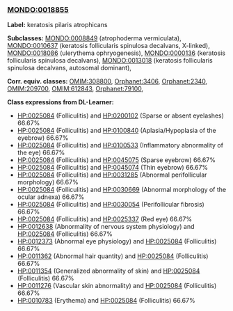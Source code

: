 
### [MONDO:0018855](http://purl.obolibrary.org/obo/MONDO_0018855)
**Label:** keratosis pilaris atrophicans

**Subclasses:** [MONDO:0008849](http://purl.obolibrary.org/obo/MONDO_0008849) (atrophoderma vermiculata), [MONDO:0010637](http://purl.obolibrary.org/obo/MONDO_0010637) (keratosis follicularis spinulosa decalvans, X-linked), [MONDO:0018086](http://purl.obolibrary.org/obo/MONDO_0018086) (ulerythema ophryogenesis), [MONDO:0000136](http://purl.obolibrary.org/obo/MONDO_0000136) (keratosis follicularis spinulosa decalvans), [MONDO:0013018](http://purl.obolibrary.org/obo/MONDO_0013018) (keratosis follicularis spinulosa decalvans, autosomal dominant), 

**Corr. equiv. classes:** [OMIM:308800](http://purl.obolibrary.org/obo/OMIM_308800), [Orphanet:3406](http://www.orpha.net/ORDO/Orphanet_3406), [Orphanet:2340](http://www.orpha.net/ORDO/Orphanet_2340), [OMIM:209700](http://purl.obolibrary.org/obo/OMIM_209700), [OMIM:612843](http://purl.obolibrary.org/obo/OMIM_612843), [Orphanet:79100](http://www.orpha.net/ORDO/Orphanet_79100), 

**Class expressions from DL-Learner:**

- [HP:0025084](http://purl.obolibrary.org/obo/HP_0025084) (Folliculitis) and [HP:0200102](http://purl.obolibrary.org/obo/HP_0200102) (Sparse or absent eyelashes) 66.67%
- [HP:0025084](http://purl.obolibrary.org/obo/HP_0025084) (Folliculitis) and [HP:0100840](http://purl.obolibrary.org/obo/HP_0100840) (Aplasia/Hypoplasia of the eyebrow) 66.67%
- [HP:0025084](http://purl.obolibrary.org/obo/HP_0025084) (Folliculitis) and [HP:0100533](http://purl.obolibrary.org/obo/HP_0100533) (Inflammatory abnormality of the eye) 66.67%
- [HP:0025084](http://purl.obolibrary.org/obo/HP_0025084) (Folliculitis) and [HP:0045075](http://purl.obolibrary.org/obo/HP_0045075) (Sparse eyebrow) 66.67%
- [HP:0025084](http://purl.obolibrary.org/obo/HP_0025084) (Folliculitis) and [HP:0045074](http://purl.obolibrary.org/obo/HP_0045074) (Thin eyebrow) 66.67%
- [HP:0025084](http://purl.obolibrary.org/obo/HP_0025084) (Folliculitis) and [HP:0031285](http://purl.obolibrary.org/obo/HP_0031285) (Abnormal perifollicular morphology) 66.67%
- [HP:0025084](http://purl.obolibrary.org/obo/HP_0025084) (Folliculitis) and [HP:0030669](http://purl.obolibrary.org/obo/HP_0030669) (Abnormal morphology of the ocular adnexa) 66.67%
- [HP:0025084](http://purl.obolibrary.org/obo/HP_0025084) (Folliculitis) and [HP:0030054](http://purl.obolibrary.org/obo/HP_0030054) (Perifollicular fibrosis) 66.67%
- [HP:0025084](http://purl.obolibrary.org/obo/HP_0025084) (Folliculitis) and [HP:0025337](http://purl.obolibrary.org/obo/HP_0025337) (Red eye) 66.67%
- [HP:0012638](http://purl.obolibrary.org/obo/HP_0012638) (Abnormality of nervous system physiology) and [HP:0025084](http://purl.obolibrary.org/obo/HP_0025084) (Folliculitis) 66.67%
- [HP:0012373](http://purl.obolibrary.org/obo/HP_0012373) (Abnormal eye physiology) and [HP:0025084](http://purl.obolibrary.org/obo/HP_0025084) (Folliculitis) 66.67%
- [HP:0011362](http://purl.obolibrary.org/obo/HP_0011362) (Abnormal hair quantity) and [HP:0025084](http://purl.obolibrary.org/obo/HP_0025084) (Folliculitis) 66.67%
- [HP:0011354](http://purl.obolibrary.org/obo/HP_0011354) (Generalized abnormality of skin) and [HP:0025084](http://purl.obolibrary.org/obo/HP_0025084) (Folliculitis) 66.67%
- [HP:0011276](http://purl.obolibrary.org/obo/HP_0011276) (Vascular skin abnormality) and [HP:0025084](http://purl.obolibrary.org/obo/HP_0025084) (Folliculitis) 66.67%
- [HP:0010783](http://purl.obolibrary.org/obo/HP_0010783) (Erythema) and [HP:0025084](http://purl.obolibrary.org/obo/HP_0025084) (Folliculitis) 66.67%


